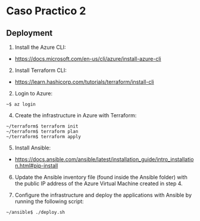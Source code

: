 # Caso Practico 2

## Deployment

1. Install the Azure CLI:

-  https://docs.microsoft.com/en-us/cli/azure/install-azure-cli

2. Install Terraform CLI:

  - https://learn.hashicorp.com/tutorials/terraform/install-cli

2. Login to Azure:

```console
~$ az login
```

4. Create the infrastructure in Azure with Terraform:

```console
~/terraform$ terraform init
~/terraform$ terraform plan
~/terraform$ terraform apply
```
5. Install Ansible:
- https://docs.ansible.com/ansible/latest/installation_guide/intro_installation.html#pip-install

6. Update the Ansible inventory file (found inside the Ansible folder) with the public IP address of the Azure Virtual Machine created in step 4.

7.  Configure the infrastructure and deploy the applications with Ansible by running the following script:

```console
~/ansible$ ./deploy.sh
```
